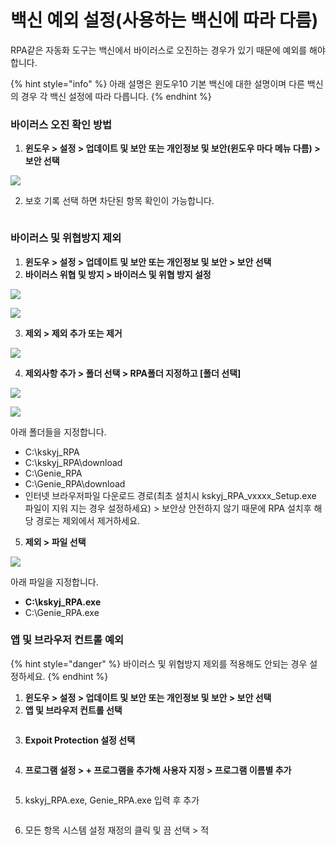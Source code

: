 # 백신 예외 설정(사용하는 백신에 따라 다름)

RPA같은 자동화 도구는 백신에서 바이러스로 오진하는 경우가 있기 때문에 예외를 해야 합니다.&#x20;

{% hint style="info" %}
아래 설명은 윈도우10 기본 백신에 대한 설명이며 다른 백신의 경우 각 백신 설정에 따라 다릅니다.
{% endhint %}

### 바이러스 오진 확인 방법

1. **윈도우 > 설정 > 업데이트 및 보안 또는 개인정보 및 보안(윈도우 마다 메뉴 다름) > 보안 선택**

![](<../.gitbook/assets/image (80).png>)

2. 보호 기록 선택 하면 차단된 항목 확인이 가능합니다.

<figure><img src="../.gitbook/assets/image (37).png" alt=""><figcaption></figcaption></figure>



### 바이러스 및 위협방지 제외

1. **윈도우 > 설정 > 업데이트 및 보안 또는 개인정보 및 보안 > 보안 선택**
2. **바이러스 위협 및 방지 > 바이러스 및 위협 방지 설정**

![](<../.gitbook/assets/image (81).png>)

![](<../.gitbook/assets/image (82).png>)



3. **제외 > 제외 추가 또는 제거**

![](<../.gitbook/assets/image (83).png>)



4. **제외사항 추가 > 폴더 선택 > RPA폴더 지정하고 \[폴더 선택]**

![](<../.gitbook/assets/image (84).png>)

![](<../.gitbook/assets/image (85).png>)

아래 폴더들을 지정합니다.

* C:\kskyj\_RPA
* C:\kskyj\_RPA\download
* C:\Genie\_RPA
* C:\Genie\_RPA\download
* 인터넷 브라우저파일 다운로드 경로(최초 설치시 kskyj\_RPA\_vxxxx\_Setup.exe 파일이 지워 지는 경우 설정하세요) > 보안상 안전하지 않기 때문에 RPA 설치후 해당 경로는 제외에서 제거하세요.



5. **제외 > 파일 선택**

![](<../.gitbook/assets/image (19).png>)

아래 파일을 지정합니다.

* **C:\kskyj\_RPA.exe**
* C:\Genie\_RPA.exe







### 앱 및 브라우저 컨트롤 예외

{% hint style="danger" %}
바이러스 및 위협방지 제외를 적용해도 안되는 경우 설정하세요.
{% endhint %}

1. **윈도우 > 설정 > 업데이트 및 보안 또는 개인정보 및 보안 > 보안 선택**
2. **앱 및 브라우저 컨트롤 선택**

<figure><img src="../.gitbook/assets/image (35).png" alt=""><figcaption></figcaption></figure>

3. **Expoit Protection 설정 선택**

<figure><img src="../.gitbook/assets/image (36).png" alt=""><figcaption></figcaption></figure>

4. **프로그램 설정 > + 프로그램을 추가해 사용자 지정 > 프로그램 이름별 추가**

<figure><img src="../.gitbook/assets/image (38).png" alt=""><figcaption></figcaption></figure>



5. kskyj\_RPA.exe, Genie\_RPA.exe 입력 후 추가

<figure><img src="../.gitbook/assets/image (39).png" alt=""><figcaption></figcaption></figure>



6. 모든 항목 시스템 설정 재정의 클릭 및 끔 선택 > 적

<figure><img src="../.gitbook/assets/image (40).png" alt=""><figcaption></figcaption></figure>

